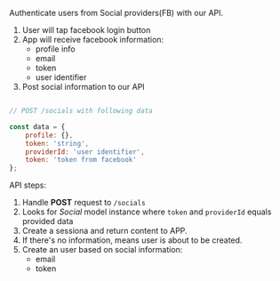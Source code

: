 Authenticate users from Social providers(FB) with our API.

1. User will tap facebook login button
2. App will receive facebook information:
    - profile info
    - email
    - token
    - user identifier
3. Post social information to our API

```javascript

// POST /socials with following data

const data = {
    profile: {},
    token: 'string',
    providerId: 'user identifier',
    token: 'token from facebook'
};
```

API steps:

1. Handle **POST** request to `/socials`
2. Looks for *Social* model instance where `token` and `providerId` equals provided data
3. Create a sessiona and return content to APP.
4. If there's no information, means user is about to be created.
5. Create an user based on social information:
    - email
    - token

